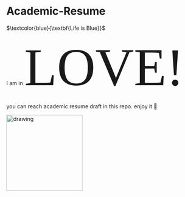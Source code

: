 # Academic-Resume

$\textcolor{blue}{\textbf{Life is Blue}}$

I am in <span style="font-family:Papyrus; font-size:10em;">LOVE!</span>

you can reach academic resume draft in this repo. 
enjoy it :muscle:


<img src="https://user-images.githubusercontent.com/74038190/216121964-513bdf95-3c8c-429a-82bc-7c770caca8fc.png" alt="drawing" width="200"/>
